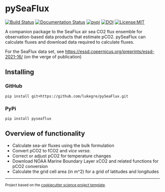 pySeaFlux
==============================
[![Build Status](https://github.com/lukegre/pyseaflux/workflows/Tests/badge.svg)](https://github.com/lukegre/pyseaflux/actions)
[![Documentation Status](https://readthedocs.org/projects/seaflux/badge/?version=latest)](https://seaflux.readthedocs.io/en/latest/?badge=latest)
[![pypi](https://badgen.net/pypi/v/pyseaflux)](https://pypi.org/project/pyseaflux)
[![DOI](https://zenodo.org/badge/DOI/10.5281/zenodo.4659162.svg)](https://doi.org/10.5281/zenodo.4045403)
[![License:MIT](https://img.shields.io/badge/License-MIT-lightgray.svg?style=flt-square)](https://opensource.org/licenses/MIT)
<!-- [![conda-forge](https://img.shields.io/conda/dn/conda-forge/seaflux?label=conda-forge)](https://anaconda.org/conda-forge/seaflux) -->


A companion package to the SeaFlux air sea CO2 flux ensemble for observation-based data products that estimate pCO2. 
pySeaFlux can calculate fluxes and download data required to calculate fluxes. 

For the SeaFlux data set, see https://essd.copernicus.org/preprints/essd-2021-16/ (on the verge of publication)


Installing
----------

### GitHub
`pip install git+https://github.com/lukegre/pySeaFlux.git`

### PyPi
`pip install pyseaflux`


Overview of functionality
-------------------------

- Calculate sea-air fluxes using the bulk formulation
- Convert pCO2 to fCO2 and *vice versa*.
- Correct or adjust pCO2 for temperature changes
- Download NOAA Marine Boundary Layer xCO2 and related functions for pCO2 conversion
- Calculate the grid cell area (in m^2) for a grid of latitudes and longitudes


--------

<p><small>Project based on the <a target="_blank" href="https://github.com/jbusecke/cookiecutter-science-project">cookiecutter science project template</a>.</small></p>
